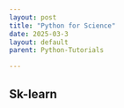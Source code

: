 ```yaml
---
layout: post
title: "Python for Science"
date: 2025-03-3
layout: default
parent: Python-Tutorials

---
```


## Sk-learn

